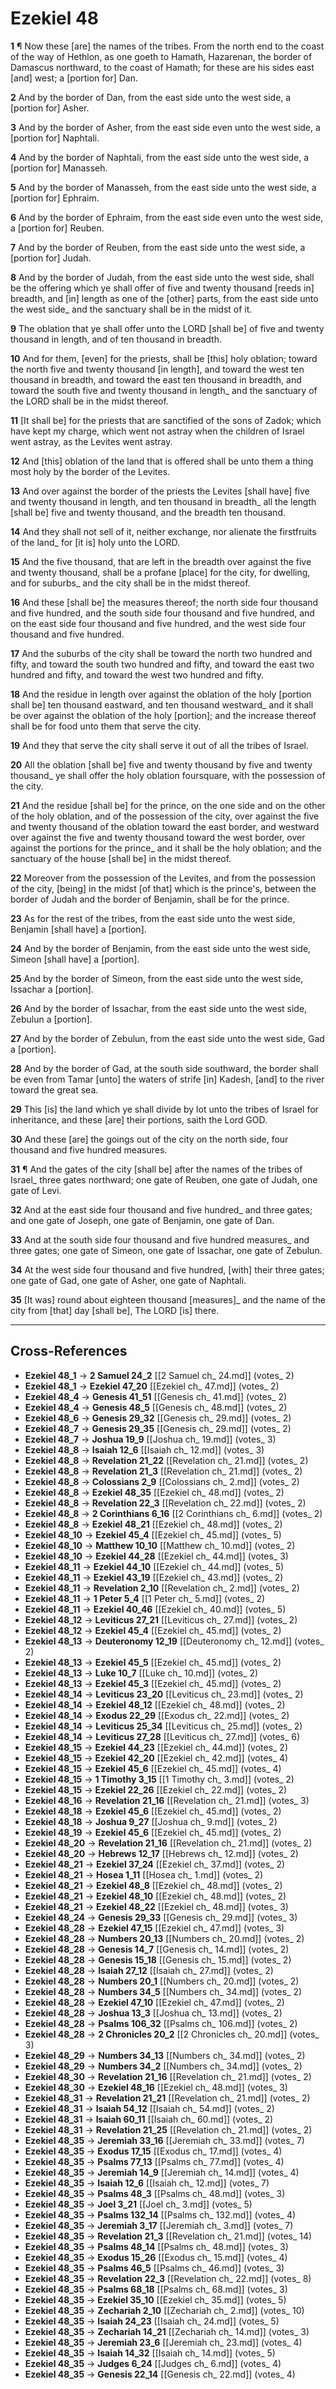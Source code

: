 # Ezekiel 48

**1** ¶ Now these [are] the names of the tribes. From the north end to the coast of the way of Hethlon, as one goeth to Hamath, Hazarenan, the border of Damascus northward, to the coast of Hamath; for these are his sides east [and] west; a [portion for] Dan.

**2** And by the border of Dan, from the east side unto the west side, a [portion for] Asher.

**3** And by the border of Asher, from the east side even unto the west side, a [portion for] Naphtali.

**4** And by the border of Naphtali, from the east side unto the west side, a [portion for] Manasseh.

**5** And by the border of Manasseh, from the east side unto the west side, a [portion for] Ephraim.

**6** And by the border of Ephraim, from the east side even unto the west side, a [portion for] Reuben.

**7** And by the border of Reuben, from the east side unto the west side, a [portion for] Judah.

**8** And by the border of Judah, from the east side unto the west side, shall be the offering which ye shall offer of five and twenty thousand [reeds in] breadth, and [in] length as one of the [other] parts, from the east side unto the west side_ and the sanctuary shall be in the midst of it.

**9** The oblation that ye shall offer unto the LORD [shall be] of five and twenty thousand in length, and of ten thousand in breadth.

**10** And for them, [even] for the priests, shall be [this] holy oblation; toward the north five and twenty thousand [in length], and toward the west ten thousand in breadth, and toward the east ten thousand in breadth, and toward the south five and twenty thousand in length_ and the sanctuary of the LORD shall be in the midst thereof.

**11** [It shall be] for the priests that are sanctified of the sons of Zadok; which have kept my charge, which went not astray when the children of Israel went astray, as the Levites went astray.

**12** And [this] oblation of the land that is offered shall be unto them a thing most holy by the border of the Levites.

**13** And over against the border of the priests the Levites [shall have] five and twenty thousand in length, and ten thousand in breadth_ all the length [shall be] five and twenty thousand, and the breadth ten thousand.

**14** And they shall not sell of it, neither exchange, nor alienate the firstfruits of the land_ for [it is] holy unto the LORD.

**15** And the five thousand, that are left in the breadth over against the five and twenty thousand, shall be a profane [place] for the city, for dwelling, and for suburbs_ and the city shall be in the midst thereof.

**16** And these [shall be] the measures thereof; the north side four thousand and five hundred, and the south side four thousand and five hundred, and on the east side four thousand and five hundred, and the west side four thousand and five hundred.

**17** And the suburbs of the city shall be toward the north two hundred and fifty, and toward the south two hundred and fifty, and toward the east two hundred and fifty, and toward the west two hundred and fifty.

**18** And the residue in length over against the oblation of the holy [portion shall be] ten thousand eastward, and ten thousand westward_ and it shall be over against the oblation of the holy [portion]; and the increase thereof shall be for food unto them that serve the city.

**19** And they that serve the city shall serve it out of all the tribes of Israel.

**20** All the oblation [shall be] five and twenty thousand by five and twenty thousand_ ye shall offer the holy oblation foursquare, with the possession of the city.

**21** And the residue [shall be] for the prince, on the one side and on the other of the holy oblation, and of the possession of the city, over against the five and twenty thousand of the oblation toward the east border, and westward over against the five and twenty thousand toward the west border, over against the portions for the prince_ and it shall be the holy oblation; and the sanctuary of the house [shall be] in the midst thereof.

**22** Moreover from the possession of the Levites, and from the possession of the city, [being] in the midst [of that] which is the prince's, between the border of Judah and the border of Benjamin, shall be for the prince.

**23** As for the rest of the tribes, from the east side unto the west side, Benjamin [shall have] a [portion].

**24** And by the border of Benjamin, from the east side unto the west side, Simeon [shall have] a [portion].

**25** And by the border of Simeon, from the east side unto the west side, Issachar a [portion].

**26** And by the border of Issachar, from the east side unto the west side, Zebulun a [portion].

**27** And by the border of Zebulun, from the east side unto the west side, Gad a [portion].

**28** And by the border of Gad, at the south side southward, the border shall be even from Tamar [unto] the waters of strife [in] Kadesh, [and] to the river toward the great sea.

**29** This [is] the land which ye shall divide by lot unto the tribes of Israel for inheritance, and these [are] their portions, saith the Lord GOD.

**30** And these [are] the goings out of the city on the north side, four thousand and five hundred measures.

**31** ¶ And the gates of the city [shall be] after the names of the tribes of Israel_ three gates northward; one gate of Reuben, one gate of Judah, one gate of Levi.

**32** And at the east side four thousand and five hundred_ and three gates; and one gate of Joseph, one gate of Benjamin, one gate of Dan.

**33** And at the south side four thousand and five hundred measures_ and three gates; one gate of Simeon, one gate of Issachar, one gate of Zebulun.

**34** At the west side four thousand and five hundred, [with] their three gates; one gate of Gad, one gate of Asher, one gate of Naphtali.

**35** [It was] round about eighteen thousand [measures]_ and the name of the city from [that] day [shall be], The LORD [is] there.

---

## Cross-References

- **Ezekiel 48_1** → **2 Samuel 24_2** [[2 Samuel ch_ 24.md]] (votes_ 2)
- **Ezekiel 48_1** → **Ezekiel 47_20** [[Ezekiel ch_ 47.md]] (votes_ 2)
- **Ezekiel 48_4** → **Genesis 41_51** [[Genesis ch_ 41.md]] (votes_ 2)
- **Ezekiel 48_4** → **Genesis 48_5** [[Genesis ch_ 48.md]] (votes_ 2)
- **Ezekiel 48_6** → **Genesis 29_32** [[Genesis ch_ 29.md]] (votes_ 2)
- **Ezekiel 48_7** → **Genesis 29_35** [[Genesis ch_ 29.md]] (votes_ 2)
- **Ezekiel 48_7** → **Joshua 19_9** [[Joshua ch_ 19.md]] (votes_ 3)
- **Ezekiel 48_8** → **Isaiah 12_6** [[Isaiah ch_ 12.md]] (votes_ 3)
- **Ezekiel 48_8** → **Revelation 21_22** [[Revelation ch_ 21.md]] (votes_ 2)
- **Ezekiel 48_8** → **Revelation 21_3** [[Revelation ch_ 21.md]] (votes_ 2)
- **Ezekiel 48_8** → **Colossians 2_9** [[Colossians ch_ 2.md]] (votes_ 2)
- **Ezekiel 48_8** → **Ezekiel 48_35** [[Ezekiel ch_ 48.md]] (votes_ 2)
- **Ezekiel 48_8** → **Revelation 22_3** [[Revelation ch_ 22.md]] (votes_ 2)
- **Ezekiel 48_8** → **2 Corinthians 6_16** [[2 Corinthians ch_ 6.md]] (votes_ 2)
- **Ezekiel 48_8** → **Ezekiel 48_21** [[Ezekiel ch_ 48.md]] (votes_ 2)
- **Ezekiel 48_10** → **Ezekiel 45_4** [[Ezekiel ch_ 45.md]] (votes_ 5)
- **Ezekiel 48_10** → **Matthew 10_10** [[Matthew ch_ 10.md]] (votes_ 2)
- **Ezekiel 48_10** → **Ezekiel 44_28** [[Ezekiel ch_ 44.md]] (votes_ 3)
- **Ezekiel 48_11** → **Ezekiel 44_10** [[Ezekiel ch_ 44.md]] (votes_ 5)
- **Ezekiel 48_11** → **Ezekiel 43_19** [[Ezekiel ch_ 43.md]] (votes_ 2)
- **Ezekiel 48_11** → **Revelation 2_10** [[Revelation ch_ 2.md]] (votes_ 2)
- **Ezekiel 48_11** → **1 Peter 5_4** [[1 Peter ch_ 5.md]] (votes_ 2)
- **Ezekiel 48_11** → **Ezekiel 40_46** [[Ezekiel ch_ 40.md]] (votes_ 5)
- **Ezekiel 48_12** → **Leviticus 27_21** [[Leviticus ch_ 27.md]] (votes_ 2)
- **Ezekiel 48_12** → **Ezekiel 45_4** [[Ezekiel ch_ 45.md]] (votes_ 2)
- **Ezekiel 48_13** → **Deuteronomy 12_19** [[Deuteronomy ch_ 12.md]] (votes_ 2)
- **Ezekiel 48_13** → **Ezekiel 45_5** [[Ezekiel ch_ 45.md]] (votes_ 2)
- **Ezekiel 48_13** → **Luke 10_7** [[Luke ch_ 10.md]] (votes_ 2)
- **Ezekiel 48_13** → **Ezekiel 45_3** [[Ezekiel ch_ 45.md]] (votes_ 2)
- **Ezekiel 48_14** → **Leviticus 23_20** [[Leviticus ch_ 23.md]] (votes_ 2)
- **Ezekiel 48_14** → **Ezekiel 48_12** [[Ezekiel ch_ 48.md]] (votes_ 2)
- **Ezekiel 48_14** → **Exodus 22_29** [[Exodus ch_ 22.md]] (votes_ 2)
- **Ezekiel 48_14** → **Leviticus 25_34** [[Leviticus ch_ 25.md]] (votes_ 2)
- **Ezekiel 48_14** → **Leviticus 27_28** [[Leviticus ch_ 27.md]] (votes_ 6)
- **Ezekiel 48_15** → **Ezekiel 44_23** [[Ezekiel ch_ 44.md]] (votes_ 2)
- **Ezekiel 48_15** → **Ezekiel 42_20** [[Ezekiel ch_ 42.md]] (votes_ 4)
- **Ezekiel 48_15** → **Ezekiel 45_6** [[Ezekiel ch_ 45.md]] (votes_ 4)
- **Ezekiel 48_15** → **1 Timothy 3_15** [[1 Timothy ch_ 3.md]] (votes_ 2)
- **Ezekiel 48_15** → **Ezekiel 22_26** [[Ezekiel ch_ 22.md]] (votes_ 2)
- **Ezekiel 48_16** → **Revelation 21_16** [[Revelation ch_ 21.md]] (votes_ 3)
- **Ezekiel 48_18** → **Ezekiel 45_6** [[Ezekiel ch_ 45.md]] (votes_ 2)
- **Ezekiel 48_18** → **Joshua 9_27** [[Joshua ch_ 9.md]] (votes_ 2)
- **Ezekiel 48_19** → **Ezekiel 45_6** [[Ezekiel ch_ 45.md]] (votes_ 2)
- **Ezekiel 48_20** → **Revelation 21_16** [[Revelation ch_ 21.md]] (votes_ 2)
- **Ezekiel 48_20** → **Hebrews 12_17** [[Hebrews ch_ 12.md]] (votes_ 2)
- **Ezekiel 48_21** → **Ezekiel 37_24** [[Ezekiel ch_ 37.md]] (votes_ 2)
- **Ezekiel 48_21** → **Hosea 1_11** [[Hosea ch_ 1.md]] (votes_ 2)
- **Ezekiel 48_21** → **Ezekiel 48_8** [[Ezekiel ch_ 48.md]] (votes_ 2)
- **Ezekiel 48_21** → **Ezekiel 48_10** [[Ezekiel ch_ 48.md]] (votes_ 2)
- **Ezekiel 48_21** → **Ezekiel 48_22** [[Ezekiel ch_ 48.md]] (votes_ 3)
- **Ezekiel 48_24** → **Genesis 29_33** [[Genesis ch_ 29.md]] (votes_ 3)
- **Ezekiel 48_28** → **Ezekiel 47_15** [[Ezekiel ch_ 47.md]] (votes_ 3)
- **Ezekiel 48_28** → **Numbers 20_13** [[Numbers ch_ 20.md]] (votes_ 2)
- **Ezekiel 48_28** → **Genesis 14_7** [[Genesis ch_ 14.md]] (votes_ 2)
- **Ezekiel 48_28** → **Genesis 15_18** [[Genesis ch_ 15.md]] (votes_ 2)
- **Ezekiel 48_28** → **Isaiah 27_12** [[Isaiah ch_ 27.md]] (votes_ 2)
- **Ezekiel 48_28** → **Numbers 20_1** [[Numbers ch_ 20.md]] (votes_ 2)
- **Ezekiel 48_28** → **Numbers 34_5** [[Numbers ch_ 34.md]] (votes_ 2)
- **Ezekiel 48_28** → **Ezekiel 47_10** [[Ezekiel ch_ 47.md]] (votes_ 2)
- **Ezekiel 48_28** → **Joshua 13_3** [[Joshua ch_ 13.md]] (votes_ 2)
- **Ezekiel 48_28** → **Psalms 106_32** [[Psalms ch_ 106.md]] (votes_ 2)
- **Ezekiel 48_28** → **2 Chronicles 20_2** [[2 Chronicles ch_ 20.md]] (votes_ 3)
- **Ezekiel 48_29** → **Numbers 34_13** [[Numbers ch_ 34.md]] (votes_ 2)
- **Ezekiel 48_29** → **Numbers 34_2** [[Numbers ch_ 34.md]] (votes_ 2)
- **Ezekiel 48_30** → **Revelation 21_16** [[Revelation ch_ 21.md]] (votes_ 2)
- **Ezekiel 48_30** → **Ezekiel 48_16** [[Ezekiel ch_ 48.md]] (votes_ 3)
- **Ezekiel 48_31** → **Revelation 21_21** [[Revelation ch_ 21.md]] (votes_ 2)
- **Ezekiel 48_31** → **Isaiah 54_12** [[Isaiah ch_ 54.md]] (votes_ 2)
- **Ezekiel 48_31** → **Isaiah 60_11** [[Isaiah ch_ 60.md]] (votes_ 2)
- **Ezekiel 48_31** → **Revelation 21_25** [[Revelation ch_ 21.md]] (votes_ 2)
- **Ezekiel 48_35** → **Jeremiah 33_16** [[Jeremiah ch_ 33.md]] (votes_ 7)
- **Ezekiel 48_35** → **Exodus 17_15** [[Exodus ch_ 17.md]] (votes_ 4)
- **Ezekiel 48_35** → **Psalms 77_13** [[Psalms ch_ 77.md]] (votes_ 4)
- **Ezekiel 48_35** → **Jeremiah 14_9** [[Jeremiah ch_ 14.md]] (votes_ 4)
- **Ezekiel 48_35** → **Isaiah 12_6** [[Isaiah ch_ 12.md]] (votes_ 7)
- **Ezekiel 48_35** → **Psalms 48_3** [[Psalms ch_ 48.md]] (votes_ 3)
- **Ezekiel 48_35** → **Joel 3_21** [[Joel ch_ 3.md]] (votes_ 5)
- **Ezekiel 48_35** → **Psalms 132_14** [[Psalms ch_ 132.md]] (votes_ 4)
- **Ezekiel 48_35** → **Jeremiah 3_17** [[Jeremiah ch_ 3.md]] (votes_ 7)
- **Ezekiel 48_35** → **Revelation 21_3** [[Revelation ch_ 21.md]] (votes_ 14)
- **Ezekiel 48_35** → **Psalms 48_14** [[Psalms ch_ 48.md]] (votes_ 3)
- **Ezekiel 48_35** → **Exodus 15_26** [[Exodus ch_ 15.md]] (votes_ 4)
- **Ezekiel 48_35** → **Psalms 46_5** [[Psalms ch_ 46.md]] (votes_ 3)
- **Ezekiel 48_35** → **Revelation 22_3** [[Revelation ch_ 22.md]] (votes_ 8)
- **Ezekiel 48_35** → **Psalms 68_18** [[Psalms ch_ 68.md]] (votes_ 3)
- **Ezekiel 48_35** → **Ezekiel 35_10** [[Ezekiel ch_ 35.md]] (votes_ 5)
- **Ezekiel 48_35** → **Zechariah 2_10** [[Zechariah ch_ 2.md]] (votes_ 10)
- **Ezekiel 48_35** → **Isaiah 24_23** [[Isaiah ch_ 24.md]] (votes_ 5)
- **Ezekiel 48_35** → **Zechariah 14_21** [[Zechariah ch_ 14.md]] (votes_ 3)
- **Ezekiel 48_35** → **Jeremiah 23_6** [[Jeremiah ch_ 23.md]] (votes_ 4)
- **Ezekiel 48_35** → **Isaiah 14_32** [[Isaiah ch_ 14.md]] (votes_ 5)
- **Ezekiel 48_35** → **Judges 6_24** [[Judges ch_ 6.md]] (votes_ 4)
- **Ezekiel 48_35** → **Genesis 22_14** [[Genesis ch_ 22.md]] (votes_ 4)
